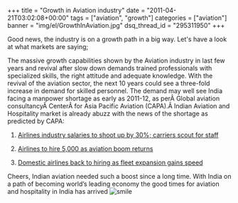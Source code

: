 +++
title = "Growth in Aviation industry"
date = "2011-04-21T03:02:08+00:00"
tags = ["aviation", "growth"]
categories = ["aviation"]
banner = "img/el/GrowthInAviation.jpg"
dsq_thread_id = "295311950"
+++

Good news, the industry is on a growth path in a big way. Let's have a look at what markets are saying;

The massive growth capabilities shown by the Aviation industry in last few years and revival after slow down demands trained professionals with specialized skills, the right attitude and adequate knowledge. With the revival of the aviation sector, the next 10 years could see a three-fold increase in demand for skilled personnel. The demand may well see India facing a manpower shortage as early as 2011-12, as perÂ Global aviation consultancyÂ CenterÂ for Asia Pacific Aviation (CAPA).Â Indian Aviation and Hospitality market is already abuzz with the news of the shortage as predicted by CAPA:

1. <a href="http://www.indianaviationnews.net/careers/2011/02/airlines-industry-salaries-to-shoot-up-by-30-carriers-scout-for-staff.html" target="_blank">Airlines industry salaries to shoot up by 30%; carriers scout for staff</a>

2. <a href="http://www.indianaviationnews.net/careers/2011/01/airlines-to-hire-5000-as-aviation-boom-returns.html" target="_blank">Airlines to hire 5,000 as aviation boom returns</a>

3. <a href="http://www.indianaviationnews.net/careers/2011/01/domestic-airlines-back-to-hiring-as-fleet-expansion-gains-speed.html" target="_blank">Domestic airlines back to hiring as fleet expansion gains speed</a>

Cheers, Indian aviation needed such a boost since a long time. With India on a path of becoming world&#8217;s leading economy the good times for aviation and hospitality in India has arrived  ![smile](/img/el/simple-smile.png)
